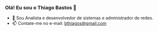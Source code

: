 ### Olá! Eu sou o Thiago Bastos 👋


- 🔭 Sou Analista e desenvolvedor de sistemas e administrador de redes.
- 📫 Contate-me no e-mail: bthiagos@gmail.com

